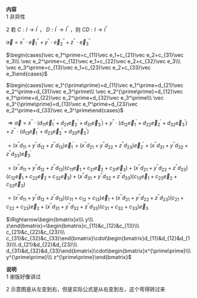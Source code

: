 **内容**  
1 非异性  
  
2 若 $C:I\to I^\prime$ ， $D:I^\prime\to I^{\prime\prime}$ ，则 $CD: I\to I^{\prime\prime}$  
  
$\vec\alpha=x^{\prime\prime}\cdot\vec e_1^{\prime\prime}+y^{\prime\prime}\cdot\vec e_2^{\prime\prime}+z^{\prime\prime}\cdot\vec e_3^{\prime\prime}$  
  
$\begin{cases}\vec e_1^\prime=c_{11}\vec e_1+c_{21}\vec e_2+c_{31}\vec e_3\\\  
\vec e_2^\prime=c_{12}\vec e_1+c_{22}\vec e_2+c_{32}\vec e_3\\\  
\vec e_3^\prime=c_{13}\vec e_1+c_{23}\vec e_2+c_{33}\vec e_3\end{cases}$  
  
$\begin{cases}\vec e_1^{\prime\prime}=d_{11}\vec e_1^\prime+d_{21}\vec e_2^\prime+d_{31}\vec e_3^\prime\\\  
\vec e_2^{\prime\prime}=d_{12}\vec e_1^\prime+d_{22}\vec e_2^\prime+d_{32}\vec e_3^\prime\\\  
\vec e_3^{\prime\prime}=d_{13}\vec e_1^\prime+d_{23}\vec e_2^\prime+d_{33}\vec e_3^\prime\end{cases}$  
  
$\Rightarrow\vec\alpha=x^{\prime\prime}\cdot(d_{11}\vec e_1^\prime+d_{21}\vec e_2^\prime+d_{31}\vec e_3^\prime)+y^{\prime\prime}\cdot(d_{12}\vec e_1^\prime+d_{22}\vec e_2^\prime+d_{32}\vec e_3^\prime)+z^{\prime\prime}\cdot(d_{13}\vec e_1^\prime+d_{23}\vec e_2^\prime+d_{33}\vec e_3^\prime)$  
  
$=(x^{\prime\prime}d_{11}+y^{\prime\prime}d_{12}+z^{\prime\prime}d_{13})\vec e_1^\prime+(x^{\prime\prime}d_{21}+y^{\prime\prime}d_{22}+z^{\prime\prime}d_{23})\vec e_2^\prime+(x^{\prime\prime}d_{31}+y^{\prime\prime}d_{32}+z^{\prime\prime}d_{33})\vec e_3^\prime$  
  
$=(x^{\prime\prime}d_{11}+y^{\prime\prime}d_{12}+z^{\prime\prime}d_{13})(c_{11}\vec e_1+c_{21}\vec e_2+c_{31}\vec e_3)+(x^{\prime\prime}d_{21}+y^{\prime\prime}d_{22}+z^{\prime\prime}d_{23})(c_{12}\vec e_1+c_{22}\vec e_2+c_{32}\vec e_3)+(x^{\prime\prime}d_{31}+y^{\prime\prime}d_{32}+z^{\prime\prime}d_{33})(c_{13}\vec e_1+c_{23}\vec e_2+c_{33}\vec e_3)$  
  
$=(x^{\prime\prime}d_{11}+y^{\prime\prime}d_{12}+z^{\prime\prime}d_{13})(c_{11}+c_{12}+c_{13})\vec e_1+(x^{\prime\prime}d_{21}+y^{\prime\prime}d_{22}+z^{\prime\prime}d_{23})(c_{21}+c_{22}+c_{23})\vec e_2+(x^{\prime\prime}d_{31}+y^{\prime\prime}d_{32}+z^{\prime\prime}d_{33})(c_{31}+c_{32}+c_{33})\vec e_3$  
  
$\Rightarrow\begin{bmatrix}x\\\ y\\\ z\end{bmatrix}=\begin{bmatrix}c_{11}&c_{12}&c_{13}\\\ c_{21}&c_{22}&c_{23}\\\ c_{31}&c_{32}&c_{33}\end{bmatrix}\cdot\begin{bmatrix}d_{11}&d_{12}&d_{13}\\\ d_{21}&d_{22}&d_{23}\\\ d_{31}&d_{32}&d_{33}\end{bmatrix}\cdot\begin{bmatrix}x^{\prime\prime}\\\ y^{\prime\prime}\\\ z^{\prime\prime}\end{bmatrix}$  
  
**说明**  
1 谢版好像讲过  
  
2 示意图是从左变到右，但是实际公式是从右变到左，这个弯得转过来  
